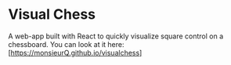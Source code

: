 # Visual Chess 

A web-app built with React to quickly visualize square control on a chessboard. You can look at it here: [https://monsieurQ.github.io/visualchess]